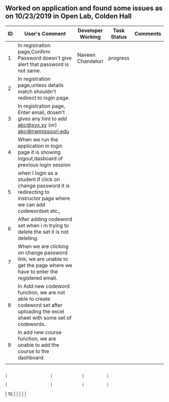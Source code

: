 ## Worked on application and found some issues as on 10/23/2019 in Open Lab, Colden Hall

| ID | User's Comment                                                                                        | Developer Working | Task Status | Comments |
|----|-------------------------------------------------------------------------------------------------------|-------------------|-------------|----------|
| 1  | In registration page,Confirm Password doesn't  give alert that password is not same.                  | Naveen Chandaluri | progress    |          |
| 2  | In registration page,unless details match  shouldn't redirect to login page.                          |                   |             |          |
| 3  | In registration page, Enter email,  dosen't gives any hint to add abc@xyx.xy  (or) abc@nwmissouri.edu |                   |             |          |
| 4  | When we run the application in login page  it is showing logout,dasboard of previous login session          |                   |             |          |
| 5  |when I login as a student if click on change password it is redirecting to instructor page where we can add codewordset etc.,                                                                                                      |                   |             |          |
| 6  | After adding codeword set when i m trying to delete the set it is not deleting.                                                                                                    |                   |             |          |
| 7  | When we are clicking on change password link, we are unable to get the page where we have to enter the registered email.
| 8 | In Add new codeword function, we are not able to create codeword set after uploading the excel sheet with some set of codewords.          |                   |             |          |
| 9 | In add new course function, we are unable to add the course to the dashboard.                                                                                                       |                   |             |          |
                                                                                                    |                   |             |          |

                                                                                                  |                   |             |          |
                                                                                               |                   |             |          |
| 10 |                                                                                                       |                   |             |          |
